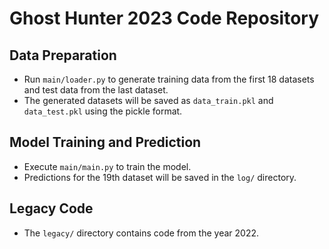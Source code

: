 # Ghost Hunter 2023 Code Repository

## Data Preparation

- Run `main/loader.py` to generate training data from the first 18 datasets and test data from the last dataset.
- The generated datasets will be saved as `data_train.pkl` and `data_test.pkl` using the pickle format.

## Model Training and Prediction

- Execute `main/main.py` to train the model.
- Predictions for the 19th dataset will be saved in the `log/` directory.

## Legacy Code

- The `legacy/` directory contains code from the year 2022.

